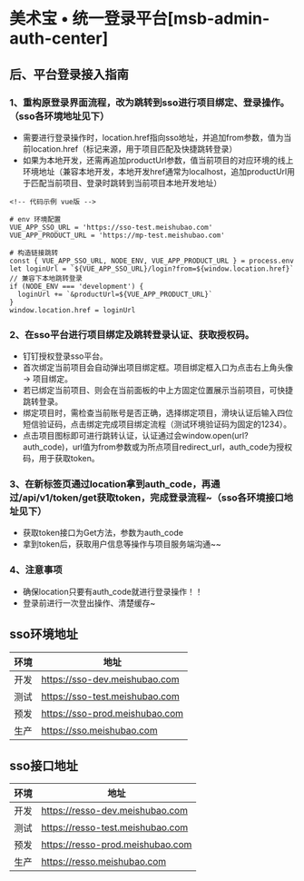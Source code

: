 # 美术宝 • 统一登录平台\[msb-admin-auth-center]

## 后、平台登录接入指南
### 1、重构原登录界面流程，改为跳转到sso进行项目绑定、登录操作。（sso各环境地址见下）
  - 需要进行登录操作时，location.href指向sso地址，并追加from参数，值为当前location.href（标记来源，用于项目匹配及快捷跳转登录）
  - 如果为本地开发，还需再追加productUrl参数，值当前项目的对应环境的线上环境地址（兼容本地开发，本地开发href通常为localhost，追加productUrl用于匹配当前项目、登录时跳转到当前项目本地开发地址）

```
<!-- 代码示例 vue版 -->

# env 环境配置
VUE_APP_SSO_URL = 'https://sso-test.meishubao.com'
VUE_APP_PRODUCT_URL = 'https://mp-test.meishubao.com'

# 构造链接跳转
const { VUE_APP_SSO_URL, NODE_ENV, VUE_APP_PRODUCT_URL } = process.env
let loginUrl = `${VUE_APP_SSO_URL}/login?from=${window.location.href}`
// 兼容下本地跳转登录
if (NODE_ENV === 'development') {
  loginUrl += `&productUrl=${VUE_APP_PRODUCT_URL}`
}
window.location.href = loginUrl
```

### 2、在sso平台进行项目绑定及跳转登录认证、获取授权码。
  - 钉钉授权登录sso平台。
  - 首次绑定当前项目会自动弹出项目绑定框。项目绑定框入口为点击右上角头像 -> 项目绑定。
  - 若已绑定当前项目、则会在当前面板的中上方固定位置展示当前项目，可快捷跳转登录。
  - 绑定项目时，需检查当前账号是否正确，选择绑定项目，滑块认证后输入四位短信验证码，点击绑定完成项目绑定流程（测试环境验证码为固定的1234）。
  - 点击项目图标即可进行跳转认证，认证通过会window.open(url?auth_code)，url值为from参数或为所点项目redirect_url，auth_code为授权码，用于获取token。


### 3、在新标签页通过location拿到auth_code，再通过/api/v1/token/get获取token，完成登录流程~（sso各环境接口地址见下）
  - 获取token接口为Get方法，参数为auth_code
  - 拿到token后，获取用户信息等操作与项目服务端沟通~~


### 4、注意事项
  - 确保location只要有auth_code就进行登录操作！！
  - 登录前进行一次登出操作、清楚缓存~

## sso环境地址
|环境|地址|
| ------------ | ------------ |
|开发|https://sso-dev.meishubao.com|
|测试|https://sso-test.meishubao.com|
|预发|https://sso-prod.meishubao.com|
|生产|https://sso.meishubao.com|

## sso接口地址
|环境|地址|
| ------------ | ------------ |
|开发|https://resso-dev.meishubao.com|
|测试|https://resso-test.meishubao.com|
|预发|https://resso-prod.meishubao.com|
|生产|https://resso.meishubao.com|# msb_sso
